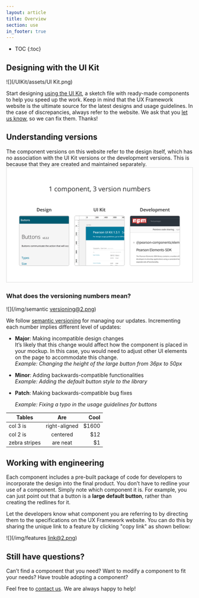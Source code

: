 ```yaml
---
layout: article
title: Overview
section: use
in_footer: true
---
```



* TOC
{:toc}

## Designing with the UI Kit

![](/UIKit/assets/UI Kit.png)

Start designing [using the UI Kit]({{site.baseurl}}/UIKit), a sketch file with ready-made components to help you speed up the work. Keep in mind that the UX Framework website is the ultimate source for the latest designs and usage guidelines. In the case of discrepancies, always refer to the website. We ask that you [let us know]({{site.baseurl}}/contact), so we can fix them. Thanks!



## Understanding versions

The component versions on this website refer to the design itself, which has no association with the UI Kit versions or the development versions. This is because that they are created and maintained separately.
![](/img/component_versions@2.png)

### What does the versioning numbers mean?

![](/img/semantic versioning@2.png)

We follow [semantic versioning](https://semver.org/) for managing our updates. Incrementing each number implies different level of updates:

* __Major__: Making incompatible design changes  
   It’s likely that this change would affect how the component is placed in your mockup. In this case, you would need to adjust other UI elements on the page to accommodate this change.  
   _Example: Changing the height of the large button from 36px to 50px_

* __Minor__: Adding backwards-compatible functionalities  
  _Example: Adding the default button style to the library_

* __Patch__: Making backwards-compatible bug fixes  

  _Example: Fixing a typo in the usage guidelines for buttons_


| Tables        | Are           | Cool  |
| ------------- |:-------------:| -----:|
| col 3 is      | right-aligned | $1600 |
| col 2 is      | centered      |   $12 |
| zebra stripes | are neat      |    $1 |



## Working with engineering

Each component includes a pre-built package of code for developers to incorporate the design into the final product. You don’t have to redline your use of a component. Simply note which component it is. For example, you can just point out that a button is a **large default button**, rather than creating the redlines for it.

Let the developers know what component you are referring to by directing them to the specifications on the UX Framework website. You can do this by sharing  the unique link to a feature by clicking "copy link" as shown bellow:

![](/img/features link@2.png)



## Still have questions?

Can’t find a component that you need? Want to modify a component to fit your needs? Have trouble adopting a component?

Feel free to [contact us]({{site.baseurl}}/contact). We are always happy to help!
